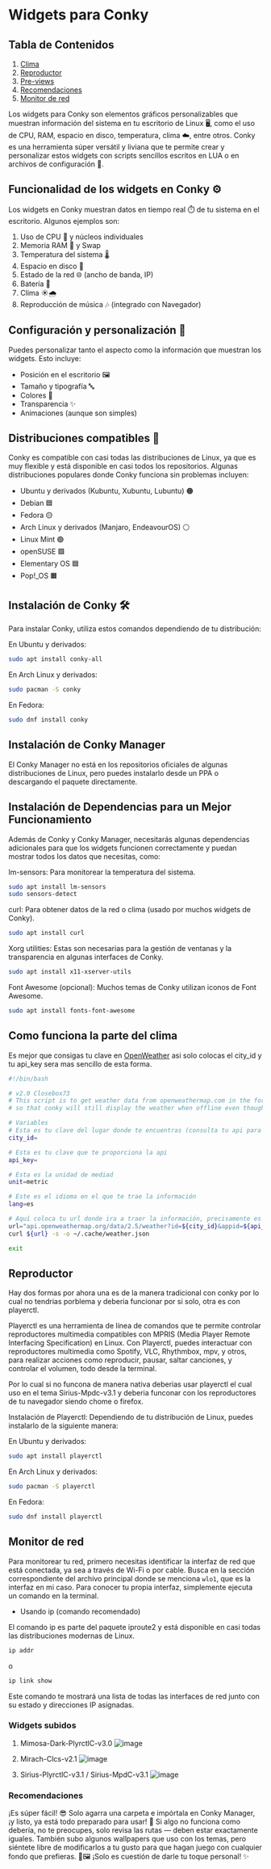 # Widgets para Conky

## Tabla de Contenidos

1. [Clima](#Como-funciona-la-parte-del-clima)
2. [Reproductor](#Reproductor)
3. [Pre-views](#Widgets-subidos)
4. [Recomendaciones](#Recomendaciones)
5. [Monitor de red](#Monitor-de-red)


Los widgets para Conky son elementos gráficos personalizables que muestran información del sistema en tu 
escritorio de Linux 🖥️, como el uso de CPU, RAM, espacio en disco, temperatura, clima ☁️, entre otros. Conky 
es una herramienta súper versátil y liviana que te permite crear y personalizar estos widgets con scripts 
sencillos escritos en LUA o en archivos de configuración 📜.

## Funcionalidad de los widgets en Conky ⚙️

Los widgets en Conky muestran datos en tiempo real ⏱️ de tu sistema en el escritorio. Algunos ejemplos son:

1. Uso de CPU 🧠 y núcleos individuales
2. Memoria RAM 💾 y Swap
3. Temperatura del sistema 🌡️
4. Espacio en disco 💽
5. Estado de la red 🌐 (ancho de banda, IP)
6. Batería 🔋
7. Clima ☀🌧️
8. Reproducción de música 🎶 (integrado con Navegador)

## Configuración y personalización 🎨
Puedes personalizar tanto el aspecto como la información que muestran los widgets. Esto incluye:

- Posición en el escritorio 🖼️
- Tamaño y tipografía 🔤
- Colores 🎨
- Transparencia ✨
- Animaciones (aunque son simples)

## Distribuciones compatibles 🐧
Conky es compatible con casi todas las distribuciones de Linux, ya que es muy flexible y está disponible en casi todos los repositorios. Algunas distribuciones populares donde Conky funciona sin problemas incluyen:

- Ubuntu y derivados (Kubuntu, Xubuntu, Lubuntu) 🟠
- Debian 🟦
- Fedora 🟡
- Arch Linux y derivados (Manjaro, EndeavourOS) ⚪
- Linux Mint 🟢
- openSUSE 🟩
- Elementary OS 🟦
- Pop!_OS 🟧

## Instalación de Conky 🛠️
Para instalar Conky, utiliza estos comandos dependiendo de tu distribución:

En Ubuntu y derivados:

```bash
sudo apt install conky-all
```

En Arch Linux y derivados:
```bash
sudo pacman -S conky
```

En Fedora:
```bash
sudo dnf install conky
```

## Instalación de Conky Manager
El Conky Manager no está en los repositorios oficiales de algunas distribuciones de Linux, pero puedes instalarlo desde un PPA o descargando el paquete directamente.

## Instalación de Dependencias para un Mejor Funcionamiento
Además de Conky y Conky Manager, necesitarás algunas dependencias adicionales para que los widgets funcionen correctamente y puedan mostrar todos los datos que necesitas, como:

lm-sensors: Para monitorear la temperatura del sistema.
```bash
sudo apt install lm-sensors
sudo sensors-detect
```

curl: Para obtener datos de la red o clima (usado por muchos widgets de Conky).
```bash
sudo apt install curl
```

Xorg utilities: Estas son necesarias para la gestión de ventanas y la transparencia en algunas interfaces de Conky.
```bash
sudo apt install x11-xserver-utils
```

Font Awesome (opcional): Muchos temas de Conky utilizan iconos de Font Awesome.
```bash
sudo apt install fonts-font-awesome
```

## Como funciona la parte del clima
Es mejor que consigas tu clave en [OpenWeather](https://openweathermap.org/) asi solo colocas el city_id y tu api_key
sera mas sencillo de esta forma.

```bash
#!/bin/bash

# v2.0 Closebox73
# This script is to get weather data from openweathermap.com in the form of a json file
# so that conky will still display the weather when offline even though it doesn't up to date

# Variables
# Esta es tu clave del lugar donde te encuentras (consulta tu api para saber la tuya)
city_id=

# Esta es tu clave que te proporciona la api
api_key=

# Esta es la unidad de mediad
unit=metric

# Este es el idioma en el que te trae la información
lang=es

# Aquí coloca tu url donde ira a traer la información, precisamente es de donde obtuviste tu código
url="api.openweathermap.org/data/2.5/weather?id=${city_id}&appid=${api_key}&cnt=5&units=${unit}&lang=${lang}"
curl ${url} -s -o ~/.cache/weather.json

exit
```

## Reproductor
Hay dos formas por ahora una es de la manera tradicional con conky por lo cual no tendrias porblema y deberia funcionar por si solo,
otra es con playerctl.

Playerctl es una herramienta de línea de comandos que te permite controlar reproductores multimedia compatibles con MPRIS 
(Media Player Remote Interfacing Specification) en Linux. Con Playerctl, puedes interactuar con reproductores multimedia 
como Spotify, VLC, Rhythmbox, mpv, y otros, para realizar acciones como reproducir, pausar, saltar canciones, y controlar 
el volumen, todo desde la terminal.

Por lo cual si no funcona de manera nativa deberias usar playerctl el cual uso en el tema Sirius-Mpdc-v3.1 y deberia funconar
con los reproductores de tu navegador siendo chome o firefox.

Instalación de Playerctl:
Dependiendo de tu distribución de Linux, puedes instalarlo de la siguiente manera:

En Ubuntu y derivados:
```bash
sudo apt install playerctl
```

En Arch Linux y derivados:
```bash
sudo pacman -S playerctl
```

En Fedora:
```bash
sudo dnf install playerctl
```

## Monitor de red
Para monitorear tu red, primero necesitas identificar la interfaz de red que está conectada, 
ya sea a través de Wi-Fi o por cable. Busca en la sección correspondiente del archivo principal 
donde se menciona `wlo1`, que es la interfaz en mi caso. Para conocer tu propia interfaz, 
simplemente ejecuta un comando en la terminal.

- Usando ip (comando recomendado)
  
El comando ip es parte del paquete iproute2 y está disponible en casi todas las distribuciones modernas de Linux.

```bash
ip addr
```
o

```bash
ip link show
```
Este comando te mostrará una lista de todas las interfaces de red junto con su estado y direcciones IP asignadas.

### Widgets subidos
1. Mimosa-Dark-PlyrctlC-v3.0
![image](https://github.com/user-attachments/assets/3cc47956-1f10-4b85-af2d-ea207c9968b8)

2. Mirach-Clcs-v2.1
![image](https://github.com/user-attachments/assets/2659c795-4290-46ab-bcea-70ff6a904b62)

3. Sirius-PlyrctlC-v3.1 / Sirius-MpdC-v3.1
![image](https://github.com/user-attachments/assets/99450a91-9d65-4b34-9d4c-eb246efc670d)

### Recomendaciones
¡Es súper fácil! 😎 Solo agarra una carpeta e impórtala en Conky Manager, ¡y listo, ya está todo preparado para usar! 🚀 Si algo no funciona como debería, no te preocupes, solo revisa las rutas — deben estar exactamente iguales. También subo algunos wallpapers que uso con los temas, pero siéntete libre de modificarlos a tu gusto para que hagan juego con cualquier fondo que prefieras. 🎨🖼️ ¡Solo es cuestión de darle tu toque personal! ✨


